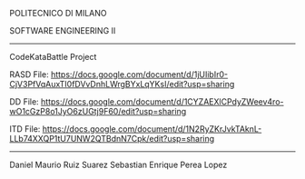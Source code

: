 POLITECNICO DI MILANO 


SOFTWARE ENGINEERING II

--------------------------------------------------------------------

CodeKataBattle Project

RASD File: https://docs.google.com/document/d/1jUIibIr0-CjV3PfVqAuxTI0fDVvDnhLWrgBYxLqYKsI/edit?usp=sharing

DD File: https://docs.google.com/document/d/1CYZAEXlCPdyZWeev4ro-wO1cGzP8o1JyO6zUGtj9F60/edit?usp=sharing

ITD File: https://docs.google.com/document/d/1N2RyZKrJvkTAknL-LLb74XXQP1tU7UNW2QTBdnN7Cpk/edit?usp=sharing

--------------------------------------------------------------------


Daniel Maurio Ruiz Suarez
Sebastian Enrique Perea Lopez
